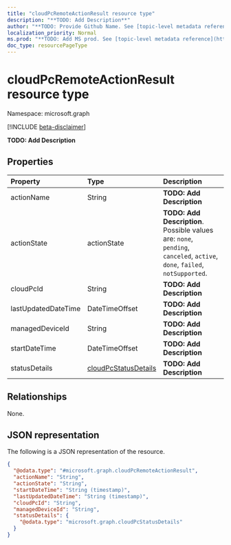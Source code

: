 ```yaml
---
title: "cloudPcRemoteActionResult resource type"
description: "**TODO: Add Description**"
author: "**TODO: Provide Github Name. See [topic-level metadata reference](https://msgo.azurewebsites.net/add/document/guidelines/metadata.html#topic-level-metadata)**"
localization_priority: Normal
ms.prod: "**TODO: Add MS prod. See [topic-level metadata reference](https://msgo.azurewebsites.net/add/document/guidelines/metadata.html#topic-level-metadata)**"
doc_type: resourcePageType
---
```


# cloudPcRemoteActionResult resource type

Namespace: microsoft.graph

[!INCLUDE [beta-disclaimer](../../includes/beta-disclaimer.md)]

**TODO: Add Description**

## Properties
|Property|Type|Description|
|:---|:---|:---|
|actionName|String|**TODO: Add Description**|
|actionState|actionState|**TODO: Add Description**. Possible values are: `none`, `pending`, `canceled`, `active`, `done`, `failed`, `notSupported`.|
|cloudPcId|String|**TODO: Add Description**|
|lastUpdatedDateTime|DateTimeOffset|**TODO: Add Description**|
|managedDeviceId|String|**TODO: Add Description**|
|startDateTime|DateTimeOffset|**TODO: Add Description**|
|statusDetails|[cloudPcStatusDetails](../resources/cloudpcstatusdetails.md)|**TODO: Add Description**|

## Relationships
None.

## JSON representation
The following is a JSON representation of the resource.
<!-- {
  "blockType": "resource",
  "@odata.type": "microsoft.graph.cloudPcRemoteActionResult"
}
-->
``` json
{
  "@odata.type": "#microsoft.graph.cloudPcRemoteActionResult",
  "actionName": "String",
  "actionState": "String",
  "startDateTime": "String (timestamp)",
  "lastUpdatedDateTime": "String (timestamp)",
  "cloudPcId": "String",
  "managedDeviceId": "String",
  "statusDetails": {
    "@odata.type": "microsoft.graph.cloudPcStatusDetails"
  }
}
```

